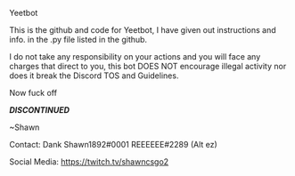 Yeetbot

This is the github and code for Yeetbot, I have given out instructions and info. in the .py file listed in the github.

I do not take any responsibility on your actions and you will face any charges that direct to you, this bot DOES NOT encourage illegal activity nor does it break the Discord TOS and Guidelines.

Now fuck off 

***DISCONTINUED***

~Shawn

Contact:
Dank Shawn1892#0001
REEEEEE#2289 (Alt ez)

Social Media:
https://twitch.tv/shawncsgo2
